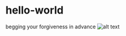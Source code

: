 # hello-world
begging your forgiveness in advance
![alt text](https://media.giphy.com/media/3ornjSZp9jUtEFlsL6/giphy.gif)

